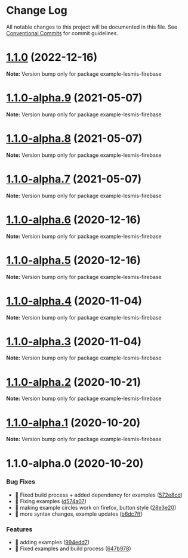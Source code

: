 # Change Log

All notable changes to this project will be documented in this file.
See [Conventional Commits](https://conventionalcommits.org) for commit guidelines.

# [1.1.0](https://github.com/visdesignlab/trrack/compare/example-lesmis-firebase@1.1.0-alpha.9...example-lesmis-firebase@1.1.0) (2022-12-16)

**Note:** Version bump only for package example-lesmis-firebase





# [1.1.0-alpha.9](https://github.com/visdesignlab/trrack/compare/example-lesmis-firebase@1.1.0-alpha.8...example-lesmis-firebase@1.1.0-alpha.9) (2021-05-07)

**Note:** Version bump only for package example-lesmis-firebase





# [1.1.0-alpha.8](https://github.com/visdesignlab/trrack/compare/example-lesmis-firebase@1.1.0-alpha.7...example-lesmis-firebase@1.1.0-alpha.8) (2021-05-07)

**Note:** Version bump only for package example-lesmis-firebase





# [1.1.0-alpha.7](https://github.com/visdesignlab/trrack/compare/example-lesmis-firebase@1.1.0-alpha.6...example-lesmis-firebase@1.1.0-alpha.7) (2021-05-07)

**Note:** Version bump only for package example-lesmis-firebase





# [1.1.0-alpha.6](https://github.com/visdesignlab/trrack/compare/example-lesmis-firebase@1.1.0-alpha.5...example-lesmis-firebase@1.1.0-alpha.6) (2020-12-16)

**Note:** Version bump only for package example-lesmis-firebase





# [1.1.0-alpha.5](https://github.com/visdesignlab/trrack/compare/example-lesmis-firebase@1.1.0-alpha.4...example-lesmis-firebase@1.1.0-alpha.5) (2020-12-16)

**Note:** Version bump only for package example-lesmis-firebase





# [1.1.0-alpha.4](https://github.com/visdesignlab/trrack/compare/example-lesmis-firebase@1.1.0-alpha.3...example-lesmis-firebase@1.1.0-alpha.4) (2020-11-04)

**Note:** Version bump only for package example-lesmis-firebase





# [1.1.0-alpha.3](https://github.com/visdesignlab/trrack/compare/example-lesmis-firebase@1.1.0-alpha.2...example-lesmis-firebase@1.1.0-alpha.3) (2020-11-04)

**Note:** Version bump only for package example-lesmis-firebase





# [1.1.0-alpha.2](https://github.com/visdesignlab/trrack/compare/example-lesmis-firebase@1.1.0-alpha.1...example-lesmis-firebase@1.1.0-alpha.2) (2020-10-21)

**Note:** Version bump only for package example-lesmis-firebase





# [1.1.0-alpha.1](https://github.com/visdesignlab/trrack/compare/example-lesmis-firebase@1.1.0-alpha.0...example-lesmis-firebase@1.1.0-alpha.1) (2020-10-20)

**Note:** Version bump only for package example-lesmis-firebase





# 1.1.0-alpha.0 (2020-10-20)


### Bug Fixes

* 🐛 Fixed build process + added dependency for examples ([572e8cd](https://github.com/visdesignlab/trrack/commit/572e8cd8675003030ac942036201868383569835))
* 🐛 Fixing examples ([d574a07](https://github.com/visdesignlab/trrack/commit/d574a07e5708895d8da9a1f472fad49d815e982b))
* 🐛 making example circles work on firefox, button style ([28e3e20](https://github.com/visdesignlab/trrack/commit/28e3e20063e40a3fc45ea1bbbeffab41f72ea4e3))
* 🐛 more syntax changes, example updates ([b6dc7ff](https://github.com/visdesignlab/trrack/commit/b6dc7ff5d7d7f8fcc669d46837e4c37210d7e32a))


### Features

* 🎸 adding examples ([994edd7](https://github.com/visdesignlab/trrack/commit/994edd76ec1be5d7aef9b3d17e097868817a702f))
* 🎸 Fixed examples and build process ([647b978](https://github.com/visdesignlab/trrack/commit/647b9789dd04a37c70395d08e547fc82adcccab7))
